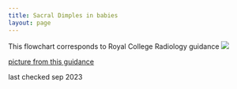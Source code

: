 ```yaml
---
title: Sacral Dimples in babies
layout: page
---
```

This flowchart corresponds to Royal College Radiology guidance
![](87d17bf7-14dc-4f0d-b3ed-7709ede38a66.jpeg)

[picture from this guidance](https://www.rcr.ac.uk/sites/default/files/are_too_many_neonatal_lumbar_spine_us_requested_for_sacral_dimple.pdf)

last checked sep 2023
